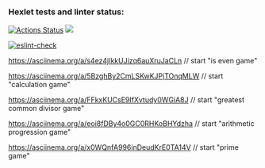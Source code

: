 ### Hexlet tests and linter status:
[![Actions Status](https://github.com/Arguzspb/frontend-project-lvl1/workflows/hexlet-check/badge.svg)](https://github.com/Arguzspb/frontend-project-lvl1/actions)
<a href="https://codeclimate.com/github/codeclimate/codeclimate/maintainability"><img src="https://api.codeclimate.com/v1/badges/a99a88d28ad37a79dbf6/maintainability" /></a>

[![eslint-check](https://github.com//Arguzspb/frontend-project-lvl1/workflows/eslint-check/badge.svg)](https://github.com//Arguzspb/frontend-project-lvl1/actions)

https://asciinema.org/a/s4ez4jIkkUJizq6auXruJaCLn // start "is even game"

https://asciinema.org/a/5BzghBy2CmLSKwKJPjTOnqMLW // start "calculation game"

https://asciinema.org/a/FFkxKUCsE9IfXvtudy0WGiA8J // start "greatest common divisor game"

https://asciinema.org/a/eoi8fDBy4o0GC0RHKoBHYdzha // start "arithmetic progression game"

https://asciinema.org/a/x0WQnfA996inDeudKrE0TA14V // start "prime game"

